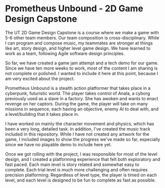 # Prometheus Unbound - 2D Game Design Capstone

The UT 2D Game Design Capstone is a course where we make a game with 5-6 other team members. 
Our team composition is cross-disciplinary. While I can program and compose music, my teammates are stronger at things like art, story design, and higher level game design.
We have learned to work as a team, following Agile software design principles.

So far, we have created a game jam attempt and a tech demo for our game. 
Since we have ten more weeks to work, most of the content I am sharing is not complete or polished. 
I wanted to include it here at this point, because I am very excited about the project.

Prometheus Unbound is a stealth action platformer that takes place in a cyberpunk, futuristic world. 
The player takes control of Anala, a cyborg previously used as a slave in a factory. She has awoken and wants to enact revenge on her captors.
During the game, the player will take on many missions in sequence, each having an objective, enemy AI to deal with, and a level/building that it takes place in.

I have worked on mainly the character movement and physics, which has been a very long, detailed task.
In addition, I've created the music track included in this repository. 
While I have not created any artwork for the game, I included images to show the progress we've made so far, especially since we have no playable demo to include here yet.

Once we got rolling with the project, I was responsible for most of the level design, and I created a platforming experience that felt both exploratory and fast paced.
Each main level is story related and somewhat easy to complete. Each trial level is much more challenging and often requires precision platforming.
Regardless of level type, the player is timed on each level, and each level is designed to be fun to complete as fast as possible.
